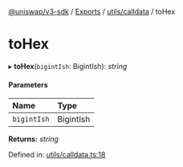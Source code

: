 [@uniswap/v3-sdk](../README.md) / [Exports](../modules.md) / [utils/calldata](../modules/utils_calldata.md) / toHex

# toHex

▸ **toHex**(`bigintIsh`: BigintIsh): *string*

#### Parameters

| Name | Type |
| :------ | :------ |
| `bigintIsh` | BigintIsh |

**Returns:** *string*

Defined in: [utils/calldata.ts:18](https://github.com/Uniswap/uniswap-v3-sdk/blob/aeb1b09/src/utils/calldata.ts#L18)
